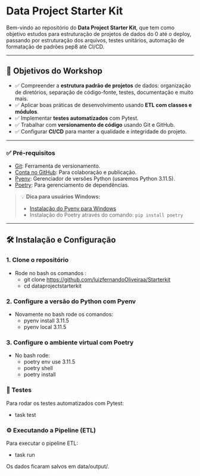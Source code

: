 # Data Project Starter Kit

Bem-vindo ao repositório do **Data Project Starter Kit**, que tem como objetivo estudos para estruturação de projetos de dados do 0 até o deploy, passando por estruturação dos arquivos, testes unitários, automação de formatação de padrões pep8 até CI/CD.

---

## 🎯 Objetivos do Workshop

- ✅ Compreender a **estrutura padrão de projetos** de dados: organização de diretórios, separação de código-fonte, testes, documentação e muito mais.
- ✅ Aplicar boas práticas de desenvolvimento usando **ETL com classes e módulos**.
- ✅ Implementar **testes automatizados** com Pytest.
- ✅ Trabalhar com **versionamento de código** usando Git e GitHub.
- ✅ Configurar **CI/CD** para manter a qualidade e integridade do projeto.

---

### ✅ Pré-requisitos

- [Git](https://git-scm.com/): Ferramenta de versionamento.
- [Conta no GitHub](https://docs.github.com/pt/get-started/onboarding/getting-started-with-your-github-account): Para colaboração e publicação.
- [Pyenv](https://github.com/pyenv/pyenv): Gerenciador de versões Python (usaremos Python 3.11.5).
- [Poetry](https://python-poetry.org/docs/#installation): Para gerenciamento de dependências.

> 💡 **Dica para usuários Windows:**  
> - [Instalação do Pyenv para Windows](https://github.com/pyenv-win/pyenv-win)  
> - Instalação do Poetry através do comando: `pip install poetry`

---

## 🛠️ Instalação e Configuração

### 1. Clone o repositório

- Rode no bash os comandos : 
  - git clone https://github.com/luizfernandoOliveiraa/Starterkit
  - cd dataprojectstarterkit 

### 2. Configure a versão do Python com Pyenv

- Novamente no bash rode os comandos:
  - pyenv install 3.11.5
  - pyenv local 3.11.5
  
### 3. Configure o ambiente virtual com Poetry

- No bash rode:
  - poetry env use 3.11.5
  - poetry shell
  - poetry install
  
### 🧪 Testes

Para rodar os testes automatizados com Pytest:
  - task test

### ⚙️ Executando a Pipeline (ETL)

Para executar o pipeline ETL:
  - task run

Os dados ficaram salvos em data/output/.
